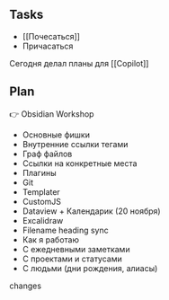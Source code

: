 ## Tasks

- [[Почесаться]]
- Причасаться

Сегодня делал планы для [[Copilot]]

## Plan

👉 Obsidian Workshop
- Основные фишки
- Внутренние ссылки тегами
- Граф файлов
- Ссылки на конкретные места
- Плагины
- Git
- Templater
- CustomJS
- Dataview + Календарик (20 ноября)
- Excalidraw
- Filename heading sync
- Как я работаю
- С ежедневными заметками
- С проектами и статусами
- С людьми (дни рождения, алиасы)


changes